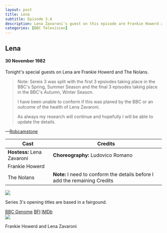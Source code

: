 ```yaml
---
layout: post
title: Lena
subtitle: Episode 3.4
description: Lena Zavaroni's guest on this episode are Frankie Howerd and The Nolans. Click on link for details.
categories: [BBC Television]
---
```


<main class="Main-Default">
<article>
<div class="row">
<div class="col s12 m9">
<h2>Lena</h2>
<h4>30 November 1982</h4>
<p class="flow-text">Tonight's special guests on Lena are Frankie Howerd and The Nolans.</p>

<blockquote  class="flow-text">
<p>Note: Sereis 3 was split with the first 3 epsiodes taking place in the BBC's Spring, Summer Season and the final 3 episodes taking place in the BBC's Autumn, Winter Season.</p>

<p>I have been unable to conform if this was planed by the BBC or an outcome of the health of Lena Zavaroni.</p>

<p>As always my research will continue and hopefully I will be able to update the details.</p>
</blockquote>
<p class="flow-text">&#8212;<a href=" https://m.me/fanzoflenazavaroni">Robcamstone</a></p>

<table class="flow-text striped" style="table-layout:fixed">
<thead>
<tr>
<th>Cast</th>
<th>Credits</th>
</tr>
</thead>
<tbody>
<tr>
<td><b>Hostess:</b> Lena Zavaroni</td>
<td><b>Choreography:</b> Ludovico Romano</td>
</tr>
<tr>
<td>Frankie Howerd</td>
<td></td>
</tr>
<tr>
<td>The Nolans</td>
<td><b>Note:</b> I need to conform the details before I add the remaining Credits</td>
</tr>
</tbody>
</table>
</div>

<div class="col s12 m3">
<div class="card hoverable Card-Default">
<div class="card-image">
<img src="https://farm5.staticflickr.com/4419/37403254712_5d7a82ff51_o_d.png">
</div>
<div class="card-content">
<p>Series 3's opening titles are based in a fairgound.</p>
</div>
<div class="card-action">
<a href="http://genome.ch.bbc.co.uk/3b75c60613af4a36b945b73e3adf3408">BBC Genome</a>
<a href="http://explore.bfi.org.uk/4ce2b790cfbac">BFI</a>
<a href="http://www.imdb.com/title/tt2430910">IMDb</a>
</div></div>

<div class="card hoverable Card-Default">
<div class="card-image">
<img src="https://farm5.staticflickr.com/4386/23586351418_b12b189aec_o_d.png">
</div>
<div class="card-content">
<p>Frankie Howerd and Lena Zavaroni</p>
</div></div></div></div>
</article>
</main>
<!-- Scripts -->
<script src="/https://code.jquery.com/jquery-2.1.1.min.js"></script>
<script src="/materialize/js/materialize.min.js"></script>
<script src="/materialize/js/init.js"></script>
</body>
</html>
